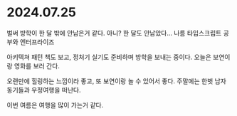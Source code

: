 # 2024.07.25

벌써 방학이 한 달 밖에 안남은거 같다. 아니? 한 달도 안남았다... 나름 타입스크립트 공부와 엔터프라이즈&#x20;

아키텍쳐 패턴 책도 보고, 정처기 실기도 준비하며 방학을 보내는 중이다. 오늘은 보연이랑 영화를 보러 간다.

오랜만에 힐링하는 느낌이라 좋고, 또 보연이랑 놀 수 있어서 좋다. 주말에는 한벗 남자 동기들과 우정여행을 떠난다.

이번 여름은 여행을 많이 가는거 같다.&#x20;
